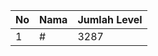 | No | Nama            | Jumlah Level |
|----|-----------------|--------------|
| 1  | #    |    3287        |
